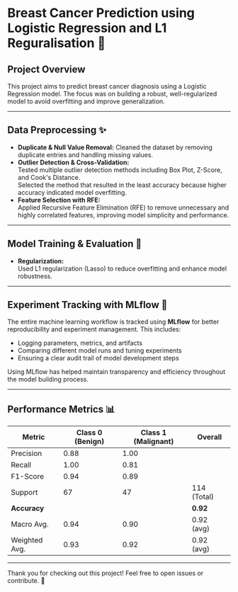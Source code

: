 # Breast Cancer Prediction using Logistic Regression and L1 Reguralisation 🧬

## Project Overview
This project aims to predict breast cancer diagnosis using a Logistic Regression model. The focus was on building a robust, well-regularized model to avoid overfitting and improve generalization.

---

## Data Preprocessing ✨
- **Duplicate & Null Value Removal:** Cleaned the dataset by removing duplicate entries and handling missing values.
- **Outlier Detection & Cross-Validation:**  
  Tested multiple outlier detection methods including Box Plot, Z-Score, and Cook's Distance.  
  Selected the method that resulted in the least accuracy because higher accuracy indicated model overfitting.  
- **Feature Selection with RFE:**  
  Applied Recursive Feature Elimination (RFE) to remove unnecessary and highly correlated features, improving model simplicity and performance.

---

## Model Training & Evaluation 🧠
- **Regularization:**  
  Used L1 regularization (Lasso) to reduce overfitting and enhance model robustness.

---

## Experiment Tracking with MLflow 🚀

The entire machine learning workflow is tracked using **MLflow** for better reproducibility and experiment management. This includes:  
- Logging parameters, metrics, and artifacts  
- Comparing different model runs and tuning experiments  
- Ensuring a clear audit trail of model development steps  

Using MLflow has helped maintain transparency and efficiency throughout the model building process.

---

## Performance Metrics 📊

| Metric       | Class 0 (Benign) | Class 1 (Malignant) | Overall          |
|--------------|------------------|---------------------|------------------|
| Precision    | 0.88             | 1.00                |                  |
| Recall       | 1.00             | 0.81                |                  |
| F1-Score     | 0.94             | 0.89                |                  |
| Support      | 67               | 47                  | 114 (Total)      |
| **Accuracy** |                  |                     | **0.92**         |
| Macro Avg.   | 0.94             | 0.90                | 0.92 (avg)       |
| Weighted Avg.| 0.93             | 0.92                | 0.92 (avg)       |

---

Thank you for checking out this project! Feel free to open issues or contribute. 🙌
